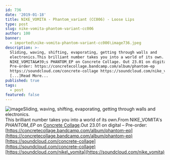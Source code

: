 ```yaml
---
id: 736
date: '2019-01-18'
title: NIKE_VOMITA - Phantom_variant (CC006) - Loose Lips
type: post
slug: nike-vomita-phantom-variant-cc006
author: 100
banner:
  - imported\nike-vomita-phantom-variant-cc006\image736.jpeg
description: >-
  Sliding, waving, shifting, evaporating, getting through walls and
  electronics.This brilliant number takes you into a world of its own. From
  NIKE_VOMITA&#39;s PHANTOM_EP on Concrete Collage. Out 23.01 on digital &#8211;
  Pre-order: https://concretecollage.bandcamp.com/album/phantom-ep
  https://soundcloud.com/concrete-collage https://soundcloud.com/nike_vomita
  [...]Read More...
published: true
tags:
  - post
featured: false
---
```

![image](../imported\nike-vomita-phantom-variant-cc006\image736.jpeg)Sliding, waving, shifting, evaporating, getting through walls and electronics.  
This brilliant number takes you into a world of its own.From NIKE\_VOMITA's _PHANTOM\_EP_ on [Concrete Collage](https://concretecollage.bandcamp.com/).Out 23.01 on digital – Pre-order: [https://concretecollage.bandcamp.com/album/phantom-ep](https://concretecollage.bandcamp.com/album/phantom-ep)[https://soundcloud.com/concrete-collage](https://soundcloud.com/concrete-collage)[https://soundcloud.com/nike\_vomita](https://soundcloud.com/nike_vomita)